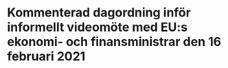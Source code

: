 # Kommenterad dagordning inför informellt videomöte med EU:s ekonomi- och finansministrar den 16 februari 2021


